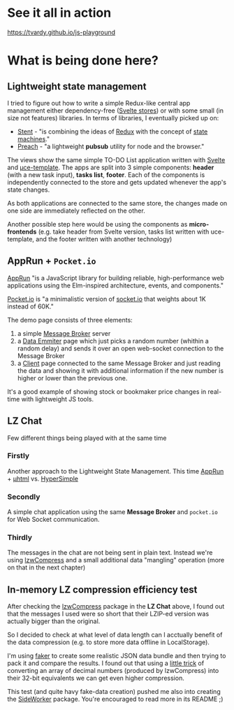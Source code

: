 # See it all in action

https://tvardy.github.io/js-playground


# What is being done here?


## Lightweight state management

I tried to figure out how to write a simple Redux-like central app management either dependency-free ([Svelte stores](https://svelte.dev/tutorial/custom-stores)) or with some small (in size not features) libraries. In terms of libraries, I eventually picked up on:

- [Stent](https://github.com/krasimir/stent) - "is combining the ideas of [Redux](http://redux.js.org/) with the concept of [state machines](https://en.wikipedia.org/wiki/Automata_theory)."
- [Preach](https://github.com/zeusdeux/preach) - "a lightweight **pubsub** utility for node and the browser."

The views show the same simple TO-DO List application written with [Svelte](https://github.com/sveltejs/svelte) and [µce-template](https://github.com/WebReflection/uce-template). The apps are split into 3 simple components: **header** (with a new task input), **tasks list**, **footer**. Each of the components is independently connected to the store and gets updated whenever the app's state changes.

As both applications are connected to the same store, the changes made on one side are immediately reflected on the other.

Another possible step here would be using the components as **micro-frontends** (e.g. take header from Svelte version, tasks list written with uce-template, and the footer written with another technology)


## AppRun + `Pocket.io`

[AppRun](https://github.com/yysun/apprun) "is a JavaScript library for building reliable, high-performance web applications using the Elm-inspired architecture, events, and components."

[Pocket.io](https://github.com/WebReflection/pocket.io) is "a minimalistic version of [socket.io](https://socket.io/) that weights about 1K instead of 60K."

The demo page consists of three elements:
1. a simple [Message Broker](/src/node-ws-message-brocker/index.js) server
2. a [Data Emmiter](https://tvardy.github.io/js-playground/pages/apprun_ws_emitter.html) page which just picks a random number (whithin a random delay) and sends it over an open web-socket connection to the Message Broker
3. a [Client](https://tvardy.github.io/js-playground/pages/apprun_ws_client.html) page connected to the same Message Broker and just reading the data and showing it with additional information if the new number is higher or lower than the previous one.

It's a good example of showing stock or bookmaker price changes in real-time with lightweight JS tools.


## LZ Chat

Few different things being played with at the same time

### Firstly

Another approach to the Lightweight State Management. This time [AppRun](https://www.npmjs.com/package/apprun) + [µhtml](https://www.npmjs.com/package/uhtml) vs. [HyperSimple](https://www.npmjs.com/package/hypersimple)

### Secondly

A simple chat application using the same **Message Broker** and `pocket.io` for Web Socket communication.

### Thirdly

The messages in the chat are not being sent in plain text. Instead we're using [lzwCompress](https://www.npmjs.com/package/lzwcompress) and a small additional data "mangling" operation (more on that in the next chapter)


## In-memory LZ compression efficiency test

After checking the [lzwCompress](https://www.npmjs.com/package/lzwcompress) package in the **LZ Chat** above, I found out that the messages I used were so short that their LZIP-ed version was actually bigger than the original.

So I decided to check at what level of data length can I acctually benefit of the data compression (e.g. to store more data offline in LocalStorage).

I'm using [faker](https://www.npmjs.com/package/faker) to create some realistic JSON data bundle and then trying to pack it and compare the results. I found out that using a [little trick](/src/js/utils/lzip.js) of converting an array of decimal numbers (produced by lzwCompress) into their 32-bit equivalents we can get even higher compression.

This test (and quite havy fake-data creation) pushed me also into creating the [SideWorker](https://github.com/78nine/SideWorker) package. You're encouraged to read more in its README ;)